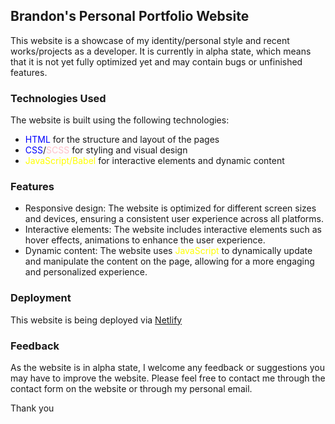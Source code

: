 ## Brandon's Personal Portfolio Website

This website is a showcase of my identity/personal style and recent works/projects as a developer. It is currently in alpha state, which means that it is not yet fully optimized yet and may contain bugs or unfinished features.

### Technologies Used

The website is built using the following technologies:
- <span style="color: blue">HTML</span> for the structure and layout of the pages
- <span style="color: blue">CSS</span>/<span style="color: pink">SCSS</span> for styling and visual design
- <span style="color: yellow">JavaScript/Babel</span> for interactive elements and dynamic content

### Features

- Responsive design: The website is optimized for different screen sizes and devices, ensuring a consistent user experience across all platforms.
- Interactive elements: The website includes interactive elements such as hover effects, animations to enhance the user experience.
- Dynamic content: The website uses <span style="color: yellow">JavaScript</span> to dynamically update and manipulate the content on the page, allowing for a more engaging and personalized experience.

### Deployment

This website is being deployed via [Netlify](https://www.netlify.com/)

### Feedback

As the website is in alpha state, I welcome any feedback or suggestions you may have to improve the website. Please feel free to contact me through the contact form on the website or through my personal email.

Thank you

